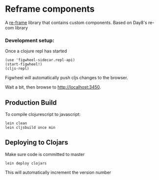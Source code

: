 # Reframe components

A [re-frame](https://github.com/Day8/re-frame) library that contains custom components. Based on Day8's re-com library

### Development setup:

Once a clojure repl has started
```
(use 'figwheel-sidecar.repl-api)
(start-figwheel!)
(cljs-repl)
```

Figwheel will automatically push cljs changes to the browser.

Wait a bit, then browse to [http://localhost:3450](http://localhost:3450).

## Production Build

To compile clojurescript to javascript:

```
lein clean
lein cljsbuild once min
```

## Deploying to Clojars

Make sure code is committed to master

```
lein deploy clojars
```

This will automatically increment the version number

